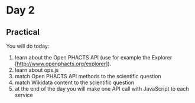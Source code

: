 Day 2
=====

Practical
---------

You will do today:

1. learn about the Open PHACTS API (use for example the Explorer [http://www.openphacts.org/explorer]).
2. learn about ops.js
3. match Open PHACTS API methods to the scientific question
4. match Wikidata content to the scientific question
5. at the end of the day you will make one API call with JavaScript to each service

